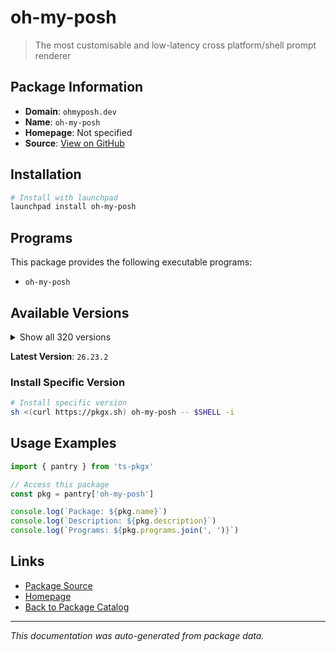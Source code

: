 # oh-my-posh

> The most customisable and low-latency cross platform/shell prompt renderer

## Package Information

- **Domain**: `ohmyposh.dev`
- **Name**: `oh-my-posh`
- **Homepage**: Not specified
- **Source**: [View on GitHub](https://github.com/pkgxdev/pantry/tree/main/projects/ohmyposh.dev/package.yml)

## Installation

```bash
# Install with launchpad
launchpad install oh-my-posh
```

## Programs

This package provides the following executable programs:

- `oh-my-posh`

## Available Versions

<details>
<summary>Show all 320 versions</summary>

- `26.23.2`, `26.23.1`, `26.23.0`, `26.22.3`, `26.22.2`
- `26.22.1`, `26.22.0`, `26.21.0`, `26.20.1`, `26.20.0`
- `26.19.2`, `26.19.1`, `26.19.0`, `26.18.0`, `26.17.3`
- `26.17.2`, `26.17.1`, `26.17.0`, `26.16.1`, `26.16.0`
- `26.15.0`, `26.14.3`, `26.14.2`, `26.14.1`, `26.13.0`
- `26.12.0`, `26.11.0`, `26.10.1`, `26.10.0`, `26.9.0`
- `26.8.0`, `26.7.0`, `26.6.1`, `26.6.0`, `26.5.0`
- `26.4.2`, `26.4.1`, `26.4.0`, `26.3.0`, `26.2.2`
- `26.2.1`, `26.2.0`, `26.1.0`, `26.0.5`, `26.0.4`
- `26.0.3`, `26.0.2`, `26.0.1`, `26.0.0`, `25.23.3`
- `25.23.2`, `25.23.1`, `25.23.0`, `25.22.0`, `25.21.1`
- `25.21.0`, `25.20.1`, `25.20.0`, `25.19.0`, `25.18.0`
- `25.17.0`, `25.16.1`, `25.16.0`, `25.15.0`, `25.14.0`
- `25.13.0`, `25.12.0`, `25.11.2`, `25.11.1`, `25.11.0`
- `25.10.2`, `25.10.1`, `25.10.0`, `25.9.0`, `25.8.0`
- `25.7.1`, `25.7.0`, `25.6.1`, `25.6.0`, `25.5.1`
- `25.5.0`, `25.4.3`, `25.4.2`, `25.4.1`, `25.4.0`
- `25.3.0`, `25.2.1`, `25.2.0`, `25.1.1`, `25.1.0`
- `25.0.0`, `24.19.0`, `24.18.1`, `24.18.0`, `24.17.1`
- `24.17.0`, `24.16.1`, `24.16.0`, `24.15.1`, `24.15.0`
- `24.14.0`, `24.13.1`, `24.13.0`, `24.12.0`, `24.11.4`
- `24.11.3`, `24.11.2`, `24.11.1`, `24.11.0`, `24.10.1`
- `24.10.0`, `24.9.1`, `24.9.0`, `24.8.0`, `24.7.1`
- `24.7.0`, `24.6.5`, `24.6.4`, `24.6.3`, `24.6.2`
- `24.6.1`, `24.6.0`, `24.5.2`, `24.5.1`, `24.5.0`
- `24.4.1`, `24.4.0`, `24.3.0`, `24.2.2`, `24.2.1`
- `24.2.0`, `24.1.0`, `24.0.11`, `24.0.10`, `24.0.9`
- `24.0.8`, `24.0.7`, `24.0.6`, `24.0.5`, `24.0.4`
- `24.0.3`, `24.0.2`, `24.0.1`, `24.0.0`, `23.20.3`
- `23.20.2`, `23.20.1`, `23.20.0`, `23.19.0`, `23.18.0`
- `23.17.0`, `23.16.0`, `23.15.3`, `23.15.2`, `23.15.1`
- `23.15.0`, `23.14.2`, `23.14.1`, `23.14.0`, `23.13.4`
- `23.13.3`, `23.13.2`, `23.13.1`, `23.13.0`, `23.12.0`
- `23.11.1`, `23.11.0`, `23.10.1`, `23.10.0`, `23.9.1`
- `23.9.0`, `23.8.0`, `23.7.2`, `23.7.1`, `23.7.0`
- `23.6.8`, `23.6.7`, `23.6.6`, `23.6.5`, `23.6.4`
- `23.6.3`, `23.6.2`, `23.6.1`, `23.6.0`, `23.5.0`
- `23.4.1`, `23.4.0`, `23.3.3`, `23.3.2`, `23.3.1`
- `23.3.0`, `23.2.1`, `23.2.0`, `23.1.0`, `23.0.2`
- `23.0.1`, `23.0.0`, `22.3.0`, `22.2.0`, `22.1.0`
- `22.0.3`, `22.0.2`, `22.0.1`, `22.0.0`, `21.28.0`
- `21.27.0`, `21.26.4`, `21.26.3`, `21.26.2`, `21.26.1`
- `21.26.0`, `21.25.0`, `21.24.0`, `21.23.6`, `21.23.5`
- `21.23.4`, `21.23.3`, `21.23.2`, `21.23.1`, `21.23.0`
- `21.22.0`, `21.21.3`, `21.21.2`, `21.21.1`, `21.21.0`
- `21.20.2`, `21.20.1`, `21.20.0`, `21.19.0`, `21.18.2`
- `21.18.1`, `21.18.0`, `21.17.2`, `21.17.1`, `21.17.0`
- `21.16.2`, `21.16.1`, `21.16.0`, `21.15.1`, `21.15.0`
- `21.14.0`, `21.13.1`, `21.13.0`, `21.12.1`, `21.12.0`
- `21.11.0`, `21.10.3`, `21.10.2`, `21.10.1`, `21.10.0`
- `21.9.1`, `21.9.0`, `21.8.0`, `21.7.0`, `21.6.0`
- `21.5.0`, `21.4.0`, `21.3.0`, `21.2.2`, `21.2.1`
- `21.2.0`, `21.1.0`, `21.0.1`, `21.0.0`, `20.2.3`
- `20.2.2`, `20.2.1`, `20.2.0`, `20.1.0`, `20.0.2`
- `20.0.1`, `20.0.0`, `19.32.0`, `19.31.0`, `19.30.0`
- `19.29.1`, `19.29.0`, `19.28.0`, `19.27.0`, `19.26.1`
- `19.26.0`, `19.25.0`, `19.24.3`, `19.24.2`, `19.24.1`
- `19.24.0`, `19.23.1`, `19.23.0`, `19.22.0`, `19.21.1`
- `19.21.0`, `19.20.0`, `19.19.0`, `19.18.1`, `19.18.0`
- `19.17.2`, `19.17.1`, `19.17.0`, `19.16.2`, `19.16.1`
- `19.16.0`, `19.15.1`, `19.15.0`, `19.14.0`, `19.13.0`
- `19.12.0`, `19.11.7`, `19.11.6`, `19.11.5`, `19.11.4`
- `19.11.3`, `19.11.2`, `19.11.1`, `19.11.0`, `19.10.0`
- `19.9.0`, `19.8.3`, `19.8.2`, `19.8.1`, `19.8.0`

</details>

**Latest Version**: `26.23.2`

### Install Specific Version

```bash
# Install specific version
sh <(curl https://pkgx.sh) oh-my-posh -- $SHELL -i
```

## Usage Examples

```typescript
import { pantry } from 'ts-pkgx'

// Access this package
const pkg = pantry['oh-my-posh']

console.log(`Package: ${pkg.name}`)
console.log(`Description: ${pkg.description}`)
console.log(`Programs: ${pkg.programs.join(', ')}`)
```

## Links

- [Package Source](https://github.com/pkgxdev/pantry/tree/main/projects/ohmyposh.dev/package.yml)
- [Homepage](#)
- [Back to Package Catalog](../../package-catalog.md)

---

*This documentation was auto-generated from package data.*
